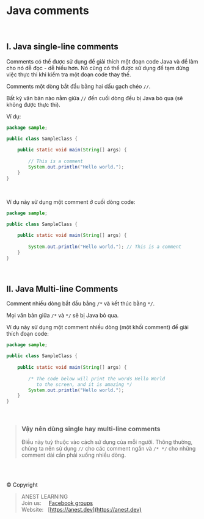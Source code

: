 # Java comments

<br />

## I. Java single-line comments

Comments có thể được sử dụng để giải thích một đoạn code Java và để làm cho nó dễ đọc - dễ hiểu hơn. Nó cũng có thể được sử dụng để tạm dừng việc thực thi khi kiểm tra một đoạn code thay thế.

Comments một dòng bắt đầu bằng hai dấu gạch chéo `//`.

Bất kỳ văn bản nào nằm giữa `//` đến cuối dòng đều bị Java bỏ qua (sẽ không được thực thi).

Ví dụ:

```java
package sample;

public class SampleClass {
    
    public static void main(String[] args) {
    
        // This is a comment
        System.out.println("Hello world.");
    }
}
```

<br />

Ví dụ này sử dụng một comment ở cuối dòng code:

```java
package sample;

public class SampleClass {
    
    public static void main(String[] args) {
    
        System.out.println("Hello world."); // This is a comment
    }
}
```

<br/>

## II. Java Multi-line Comments

Comment nhiều dòng bắt đầu bằng `/*` và kết thúc bằng `*/`.

Mọi văn bản giữa `/*` và `*/` sẽ bị Java bỏ qua.

Ví dụ này sử dụng một comment nhiều dòng (một khối comment) để giải thích đoạn code:

```java
package sample;

public class SampleClass {
    
    public static void main(String[] args) {
    
        /* The code below will print the words Hello World
           to the screen, and it is amazing */
        System.out.println("Hello world.");
    }
}
```
  
<br/>
  
> ### Vậy nên dùng single hay multi-line comments
> Điều này tuỳ thuộc vào cách sử dụng của mỗi người. Thông thường, chúng ta nên sử dụng `//` cho các comment ngắn và `/* */` cho những comment dài cần phải xuống nhiều dòng.

<br/>

##  

© Copyright
> ANEST LEARNING  
> Join us: &nbsp;&nbsp;&nbsp; [Facebook groups](https://www.facebook.com/groups/anest.learning/)  
> Website: &nbsp; [https://anest.dev](https://anest.dev)  
